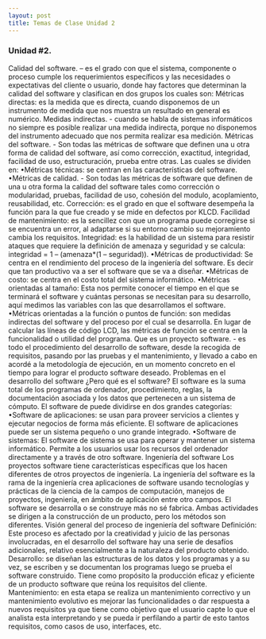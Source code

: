 ```yaml
---
layout: post
title: Temas de Clase Unidad 2
---
```


### Unidad #2.

Calidad del software. – es el grado con que el sistema, componente o proceso cumple los requerimientos específicos y las necesidades o expectativas del cliente o usuario, donde hay factores que determinan la calidad del software y clasifican en dos grupos los cuales son:
Métricas directas: es la medida que es directa, cuando disponemos de un instrumento de medida que nos muestra un resultado en general es numérico.
Medidas indirectas. - cuando se habla de sistemas informáticos no siempre es posible realizar una medida indirecta, porque no disponemos del instrumento adecuado que nos permita realizar esa medición.
Métricas del software. - Son todas las métricas de software que definen una u otra forma de calidad del software, así como corrección, exactitud, integridad, facilidad de uso, estructuración, prueba entre otras. Las cuales se dividen en:
•Métricas técnicas: se centran en las características del software.
•Métricas de calidad. - Son todas las métricas de software que definen de una u otra forma la calidad del software tales como corrección o modularidad, pruebas, facilidad de uso, cohesión del modulo, acoplamiento, reusabilidad, etc.
Corrección: es el grado en que el software desempeña la función para la que fue creado y se mide en defectos por KLCD.
Facilidad de mantenimiento: es la sencillez con que un programa puede corregirse si se encuentra un error, al adaptarse si su entorno cambio su mejoramiento cambia los requisitos.
Integridad: es la habilidad de un sistema para resistir ataques que requiere la definición de amenaza y seguridad y se calcula: integridad = 1 – (amenaza*(1 – seguridad)).
•Métricas de productividad: Se centra en el rendimiento del proceso de la ingeniería del software. Es decir que tan productivo va a ser el software que se va a diseñar. 
•Métricas de costo: se centra en el costo total del sistema informático.
•Métricas orientadas al tamaño: Esta nos permite conocer el tiempo en el que se terminará el software y cuántas personas se necesitan para su desarrollo, aquí medimos las variables con las que desarrollamos el software.
•Métricas orientadas a la función o puntos de función: son medidas indirectas del software y del proceso por el cual se desarrolla. En lugar de calcular las líneas de código LCD, las métricas de función se centra en la funcionalidad o utilidad del programa. 
Que es un proyecto software. -  es todo el procedimiento del desarrollo de software, desde la recogida de requisitos, pasando por las pruebas y el mantenimiento, y llevado a cabo en acordé a la metodología de ejecución, en un momento concreto en el tiempo para lograr el producto software deseado.
Problemas en el desarrollo del software
¿Pero qué es el software? El software es la suma total de los programas de ordenador, procedimiento, reglas, la documentación asociada y los datos que pertenecen a un sistema de cómputo. El software de puede dividirse en dos grandes categorías:
•Software de aplicaciones: se usan para proveer servicios a clientes y ejecutar negocios de forma más eficiente. El software de aplicaciones puede ser un sistema pequeño o uno grande integrado.
•Software de sistemas: El software de sistema se usa para operar y mantener un sistema informático. Permite a los usuarios usar los recursos del ordenador directamente y a través de otro software.
Ingeniería del software
Los proyectos software tiene características específicas que los hacen diferentes de otros proyectos de ingeniería. La ingeniería del software es la rama de la ingeniería crea aplicaciones de software usando tecnologías y prácticas de la ciencia de la campos de computación, manejos de proyectos, ingeniería, en ámbito de aplicación entre otro campos. El software se desarrolla o se construye más no sé fabrica. Ambas actividades se dirigen a la construcción de un producto, pero los métodos son diferentes.
Visión general del proceso de ingeniería del software 
Definición: Este proceso es afectado por la creatividad y juicio de las personas involucradas, en el desarrollo del software hay una serie de desafíos adicionales, relativo esencialmente a la naturaleza del producto obtenido. 
Desarrollo: se diseñan las estructuras de los datos y los programas y a su vez, se escriben y se documentan los programas luego se prueba el software construido. Tiene como propósito la producción eficaz y eficiente de un producto software que reúna los requisitos del cliente.
Mantenimiento: en esta etapa se realiza un mantenimiento correctivo y un mantenimiento evolutivo es mejorar las funcionalidades o dar respuesta a nuevos requisitos ya que tiene como objetivo que el usuario capte lo que el analista esta interpretando y se pueda ir perfilando a partir de esto tantos requisitos, como casos de uso, interfaces, etc.

